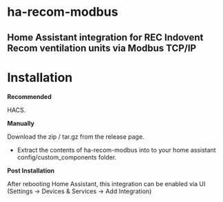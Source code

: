 # ha-recom-modbus
## Home Assistant integration for REC Indovent Recom ventilation units via Modbus TCP/IP


# Installation

<B>Recommended</B>

HACS.

<B>Manually</B>

Download the zip / tar.gz from the release page.
- Extract the contents of ha-recom-modbus into to your home assistant config/custom_components folder.

<B>Post Installation</B>

After rebooting Home Assistant, this integration can be enabled via UI (Settings -> Devices & Services -> Add Integration)

